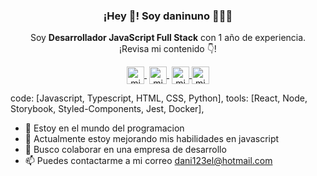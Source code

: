 <p align="center" width="200">
   <h3 align="center">¡Hey 👋! Soy daninuno 👨🏻‍💻</h3>
</p>
 <p align="center">Soy <strong>Desarrollador JavaScript Full Stack</strong> con 1 año de experiencia.<br />¡Revisa mi contenido 👇!</p>
<p align="center">
   <a href="https://www.twitch.tv/daninuno" target="blank" style='margin-right:4px'>
    <img align="center" src="https://cdn.jsdelivr.net/npm/simple-icons@3.0.1/icons/twitch.svg" alt="midudev" height="28px" width="28px" />
  </a>
   <a href="https://www.youtube.com/channel/UCvK4PSpSuznh-wE5j0UTBsA" target="blank" style='margin-right:4px'>
    <img align="center" src="https://cdn.jsdelivr.net/npm/simple-icons@3.0.1/icons/youtube.svg" alt="midudev" height="28px" width="28px" />
  </a>
  <a href="https://www.instagram.com/dnunez254/" target="blank">
    <img align="center" src="https://cdn.jsdelivr.net/npm/simple-icons@3.0.1/icons/instagram.svg" alt="midu.dev" height="28px" width="28px" />
  </a>
  <a href="https://twitter.com/Daninuno93" target="blank">
    <img align="center" src="https://cdn.jsdelivr.net/npm/simple-icons@3.0.1/icons/twitter.svg" alt="midudev" height="28px" width="28px" />
  </a>
</p>

  code: [Javascript, Typescript, HTML, CSS, Python],
  tools: [React, Node, Storybook, Styled-Components, Jest, Docker],
  
- 👀 Estoy en el mundo del programacion
- 🌱 Actualmente estoy mejorando mis habilidades en javascript
- 💞️ Busco colaborar en una empresa de desarrollo
- 📫 Puedes contactarme a mi correo dani123el@hotmail.com

